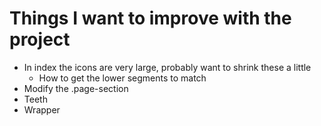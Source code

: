 # Things I want to improve with the project
 - In index the icons are very large, probably want to shrink these a little
    - How to get the lower segments to match
 - Modify the .page-section
 - Teeth
 - Wrapper